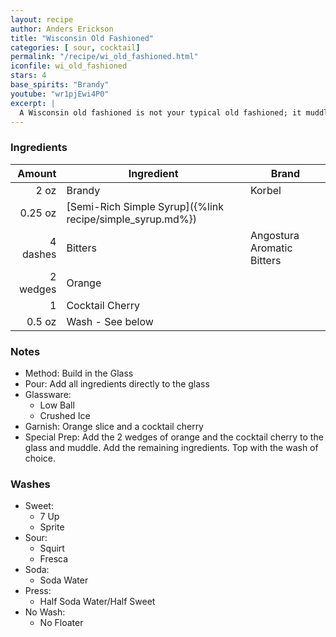 ```yaml
---
layout: recipe
author: Anders Erickson
title: "Wisconsin Old Fashioned"
categories: [ sour, cocktail]
permalink: "/recipe/wi_old_fashioned.html"
iconfile: wi_old_fashioned
stars: 4
base_spirits: "Brandy"
youtube: "wr1pjEwi4P0"
excerpt: |
  A Wisconsin old fashioned is not your typical old fashioned; it muddles sugar, bitters and orange with brandy and finishes with a crisp pour of a sweet or sour soda.
---
```


### Ingredients

|   Amount | Ingredient                                                | Brand                      |
| -------: | --------------------------------------------------------- | -------------------------- |
|     2 oz | Brandy                                                    | Korbel                     |
|  0.25 oz | [Semi-Rich Simple Syrup]({%link recipe/simple_syrup.md%}) |                            |
| 4 dashes | Bitters                                                   | Angostura Aromatic Bitters |
| 2 wedges | Orange                                                    |                            |
|        1 | Cocktail Cherry                                           |                            |
|   0.5 oz | Wash - See below                                          |                            |

### Notes

- Method: Build in the Glass
- Pour: Add all ingredients directly to the glass
- Glassware:
  - Low Ball
  - Crushed Ice
- Garnish: Orange slice and a cocktail cherry
- Special Prep: Add the 2 wedges of orange and the cocktail cherry to the glass and muddle. Add the remaining ingredients. Top with the wash of choice.

### Washes

- Sweet:
  - 7 Up
  - Sprite
- Sour:
  - Squirt
  - Fresca
- Soda:
  - Soda Water
- Press:
  - Half Soda Water/Half Sweet
- No Wash:
  - No Floater
